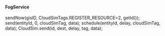 #### FogService
sendNow(gisID, CloudSimTags.REGISTER_RESOURCE=2, getId());
send(entityId, 0, cloudSimTag, data);
schedule(entityId, delay, cloudSimTag, data);
CloudSim.send(id, dest, delay, tag, data);